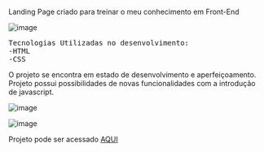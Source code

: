 Landing Page criado para treinar o meu conhecimento em Front-End

![image](https://github.com/Lucassti/Landing-Page-Spering/assets/60820690/e7ed61a2-7cf0-469b-9b7d-47f9fde7f737)

<pre>Tecnologias Utilizadas no desenvolvimento:
-HTML
-CSS
</pre>

O projeto se encontra em estado de desenvolvimento e aperfeiçoamento. <br>
Projeto possui possibilidades de novas funcionalidades com a introdução de javascript.

![image](https://github.com/Lucassti/Landing-Page-Spering/assets/60820690/e43b8c81-fb49-42ce-8b6d-f7aafcb8338b)

![image](https://github.com/Lucassti/Landing-Page-Spering/assets/60820690/a94a2d7c-831d-449f-bae8-8cc47e3473d5)

Projeto pode ser acessado <a href="https://lucassti.github.io/Landing-Page-Spering/index.html">AQUI</a>
